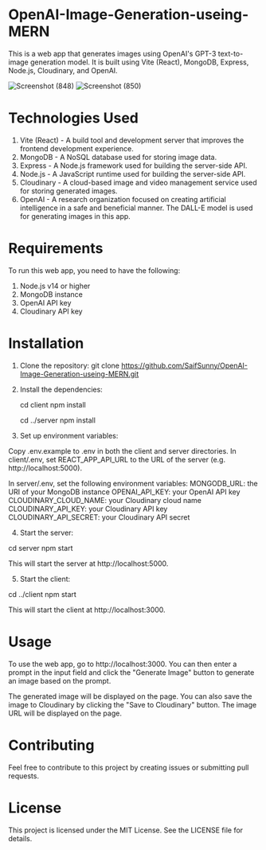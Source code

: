 # OpenAI-Image-Generation-useing-MERN

This is a web app that generates images using OpenAI's GPT-3 text-to-image generation model. It is built using Vite (React), MongoDB, Express, Node.js, Cloudinary, and OpenAI.

![Screenshot (848)](https://user-images.githubusercontent.com/72490093/223148038-7715ef64-aa2b-4516-8b3f-2f9b67e1868f.png)
![Screenshot (850)](https://user-images.githubusercontent.com/72490093/223148052-7b4b07bb-2e39-4590-afa4-0aa14f7595b0.png)

# Technologies Used
1. Vite (React) - A build tool and development server that improves the frontend development experience.
2. MongoDB - A NoSQL database used for storing image data.
3. Express - A Node.js framework used for building the server-side API.
4. Node.js - A JavaScript runtime used for building the server-side API.
5. Cloudinary - A cloud-based image and video management service used for storing generated images.
6. OpenAI - A research organization focused on creating artificial intelligence in a safe and beneficial manner. The DALL-E model is used for generating images in this app.

# Requirements
To run this web app, you need to have the following:

1. Node.js v14 or higher
2. MongoDB instance
3. OpenAI API key
4. Cloudinary API key

# Installation
1. Clone the repository: git clone https://github.com/SaifSunny/OpenAI-Image-Generation-useing-MERN.git
2. Install the dependencies: 

    cd client
    npm install

    cd ../server
    npm install
  
3. Set up environment variables:

Copy .env.example to .env in both the client and server directories. In client/.env, set REACT_APP_API_URL to the URL of the server (e.g. http://localhost:5000). 

In server/.env, set the following environment variables:
    MONGODB_URL: the URI of your MongoDB instance
    OPENAI_API_KEY: your OpenAI API key
    CLOUDINARY_CLOUD_NAME: your Cloudinary cloud name
    CLOUDINARY_API_KEY: your Cloudinary API key
    CLOUDINARY_API_SECRET: your Cloudinary API secret

4. Start the server: 

  cd server
  npm start
  
This will start the server at http://localhost:5000.

5. Start the client:

  cd ../client
  npm start
  
This will start the client at http://localhost:3000.

# Usage
To use the web app, go to http://localhost:3000. You can then enter a prompt in the input field and click the "Generate Image" button to generate an image based on the prompt.

The generated image will be displayed on the page. You can also save the image to Cloudinary by clicking the "Save to Cloudinary" button. The image URL will be displayed on the page.

# Contributing
Feel free to contribute to this project by creating issues or submitting pull requests.

# License
This project is licensed under the MIT License. See the LICENSE file for details.
